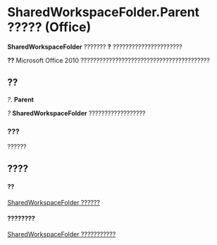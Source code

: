 
# SharedWorkspaceFolder.Parent ????? (Office)

 **SharedWorkspaceFolder** ??????? **?** ??????????????????????


 **??**  Microsoft Office 2010 ?????????????????????????????????????????


## ??

 _?_. **Parent**

 _?_ **SharedWorkspaceFolder** ??????????????????


### ???

??????


## ????


#### ??


[SharedWorkspaceFolder ??????](297c4ed7-2232-5240-ca34-d374038c66a2.md)
#### ????????


[SharedWorkspaceFolder ???????????](http://msdn.microsoft.com/library/e7e0a32a-ce01-e08f-f251-27d93273110e%28Office.15%29.aspx)